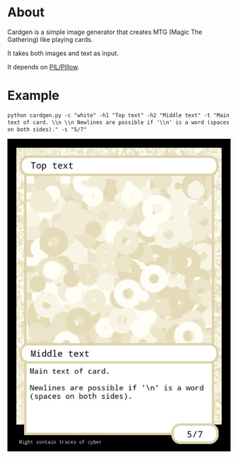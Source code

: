 # About

Cardgen is a simple image generator that creates MTG (Magic The Gathering) like playing cards.

It takes both images and text as input.

It depends on [PIL/Pillow](https://pypi.org/project/Pillow/).

# Example

```
python cardgen.py -c "white" -h1 "Top text" -h2 "Middle text" -t "Main text of card. \\n \\n Newlines are possible if '\\n' is a word (spaces on both sides)." -s "5/7"
```

![Example card](example.jpg "Example card")
